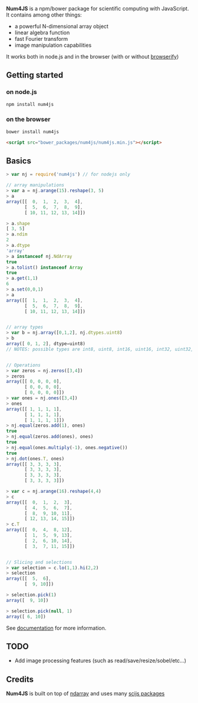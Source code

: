
__Num4JS__ is a npm/bower package for scientific computing with JavaScript. It contains among other things:
 - a powerful N-dimensional array object
 - linear algebra function
 - fast Fourier transform
 - image manipulation capabilities


It works both in node.js and in the browser (with or without [browserify](http://browserify.org/))


## Getting started

### on node.js

```sh
npm install num4js
```


### on the browser
```sh
bower install num4js
```

```html
<script src="bower_packages/num4js/num4js.min.js"></script>
```

## Basics

```js
> var nj = require('num4js') // for nodejs only

// array manipulations
> var a = nj.arange(15).reshape(3, 5)
> a
array([[  0,  1,  2,  3,  4],
       [  5,  6,  7,  8,  9],
       [ 10, 11, 12, 13, 14]])

> a.shape
[ 3, 5]
> a.ndim
2
> a.dtype
'array'
> a instanceof nj.NdArray
true
> a.tolist() instanceof Array
true
> a.get(1,1)
6
> a.set(0,0,1)
> a
array([[  1,  1,  2,  3,  4],
       [  5,  6,  7,  8,  9],
       [ 10, 11, 12, 13, 14]])


// array types
> var b = nj.array([0,1,2], nj.dtypes.uint8)
> b
array([ 0, 1, 2], dtype=uint8)
// NOTES: possible types are int8, uint8, int16, uint16, int32, uint32, float32, float64 and array (default)


// Operations
> var zeros = nj.zeros([3,4])
> zeros
array([[ 0, 0, 0, 0],
       [ 0, 0, 0, 0],
       [ 0, 0, 0, 0]])
> var ones = nj.ones([3,4])
> ones
array([[ 1, 1, 1, 1],
       [ 1, 1, 1, 1],
       [ 1, 1, 1, 1]])
> nj.equal(zeros.add(1), ones)
true
> nj.equal(zeros.add(ones), ones)
true
> nj.equal(ones.multiply(-1), ones.negative())
true
> nj.dot(ones.T, ones)
array([[ 3, 3, 3, 3],
       [ 3, 3, 3, 3],
       [ 3, 3, 3, 3],
       [ 3, 3, 3, 3]])

> var c = nj.arange(16).reshape(4,4)
> c
array([[  0,  1,  2,  3],
       [  4,  5,  6,  7],
       [  8,  9, 10, 11],
       [ 12, 13, 14, 15]])
> c.T
array([[  0,  4,  8, 12],
       [  1,  5,  9, 13],
       [  2,  6, 10, 14],
       [  3,  7, 11, 15]])


// Slicing and selections
> var selection = c.lo(1,1).hi(2,2)
> selection
array([[  5,  6],
       [  9, 10]])

> selection.pick(1)
array([  9, 10])

> selection.pick(null, 1)
array([ 6, 10])
```

See [documentation](http://nicolaspanel.github.io/num4js/global.html) for more information.


## TODO

 - Add image processing features (such as read/save/resize/sobel/etc...)

## Credits
__Num4JS__ is built on top of [ndarray](http://scijs.net/packages/#scijs/ndarray) and uses many [scijs packages](http://scijs.net/packages/)

